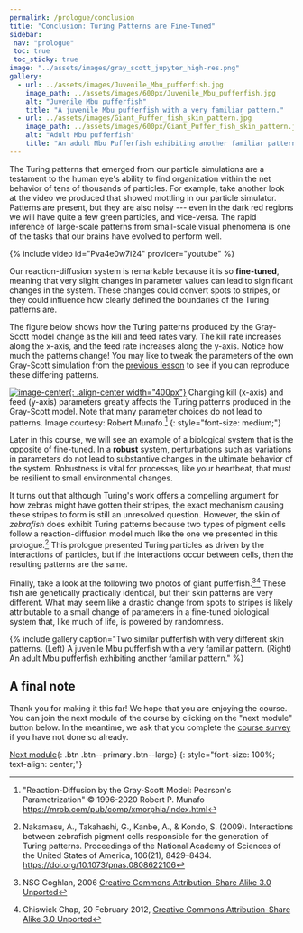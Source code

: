 ```yaml
---
permalink: /prologue/conclusion
title: "Conclusion: Turing Patterns are Fine-Tuned"
sidebar:
 nav: "prologue"
 toc: true
 toc_sticky: true
image: "../assets/images/gray_scott_jupyter_high-res.png"
gallery:
  - url: ../assets/images/Juvenile_Mbu_pufferfish.jpg
    image_path: ../assets/images/600px/Juvenile_Mbu_pufferfish.jpg
    alt: "Juvenile Mbu pufferfish"
    title: "A juvenile Mbu pufferfish with a very familiar pattern."
  - url: ../assets/images/Giant_Puffer_fish_skin_pattern.jpg
    image_path: ../assets/images/600px/Giant_Puffer_fish_skin_pattern.jpg
    alt: "Adult Mbu pufferfish"
    title: "An adult Mbu Pufferfish exhibiting another familiar pattern."
---
```


The Turing patterns that emerged from our particle simulations are a testament to the human eye's ability to find organization within the net behavior of tens of thousands of particles. For example, take another look at the video we produced that showed mottling in our particle simulator. Patterns are present, but they are also noisy --- even in the dark red regions we will have quite a few green particles, and vice-versa. The rapid inference of large-scale patterns from small-scale visual phenomena is one of the tasks that our brains have evolved to perform well.

{% include video id="Pva4e0w7i24" provider="youtube" %}

Our reaction-diffusion system is remarkable because it is so **fine-tuned**, meaning that very slight changes in parameter values can lead to significant changes in the system. These changes could convert spots to stripes, or they could influence how clearly defined the boundaries of the Turing patterns are.

The figure below shows how the Turing patterns produced by the Gray-Scott model change as the kill and feed rates vary. The kill rate increases along the x-axis, and the feed rate increases along the y-axis. Notice how much the patterns change! You may like to tweak the parameters of the own Gray-Scott simulation from the [previous lesson](gray-scott) to see if you can reproduce these differing patterns.

[![image-center](../assets/images/600px/xmorphia-parameter-map.jpg){: .align-center width="400px"}](../assets/images/xmorphia-parameter-map.jpg)
Changing kill (x-axis) and feed (y-axis) parameters greatly affects the Turing patterns produced in the Gray-Scott model. Note that many parameter choices do not lead to patterns. Image courtesy: Robert Munafo.[^robert]
{: style="font-size: medium;"}

Later in this course, we will see an example of a biological system that is the opposite of fine-tuned. In a **robust** system, perturbations such as variations in parameters do not lead to substantive changes in the ultimate behavior of the system.  Robustness is vital for processes, like your heartbeat, that must be resilient to small environmental changes.

It turns out that although Turing's work offers a compelling argument for how zebras might have gotten their stripes, the exact mechanism causing these stripes to form is still an unresolved question. However, the skin of *zebrafish* does exhibit Turing patterns because two types of pigment cells follow a reaction-diffusion model much like the one we presented in this prologue.[^zebrafish] This prologue presented Turing particles as driven by the interactions of particles, but if the interactions occur between cells, then the resulting patterns are the same.

Finally, take a look at the following two photos of giant pufferfish.[^youngfish][^pufferfish] These fish are genetically practically identical, but their skin patterns are very different. What may seem like a drastic change from spots to stripes is likely attributable to a small change of parameters in a fine-tuned biological system that, like much of life, is powered by randomness.

{% include gallery caption="Two similar pufferfish with very different skin patterns. (Left) A juvenile Mbu pufferfish with a very familiar pattern. (Right) An adult Mbu pufferfish exhibiting another familiar pattern." %}

## A final note

Thank you for making it this far! We hope that you are enjoying the course. You can join the next module of the course by clicking on the "next module" button below. In the meantime, we ask that you complete the <a href="https://forms.gle/egmmBxGtBciDPYNS8" target="_blank">course survey</a> if you have not done so already.

[Next module](../motifs/home){: .btn .btn--primary .btn--large}
{: style="font-size: 100%; text-align: center;"}

[^robert]: "Reaction-Diffusion by the Gray-Scott Model: Pearson's Parametrization" © 1996-2020 Robert P. Munafo https://mrob.com/pub/comp/xmorphia/index.html

[^zebrafish]: Nakamasu, A., Takahashi, G., Kanbe, A., & Kondo, S. (2009). Interactions between zebrafish pigment cells responsible for the generation of Turing patterns. Proceedings of the National Academy of Sciences of the United States of America, 106(21), 8429–8434. https://doi.org/10.1073/pnas.0808622106

[^youngfish]: NSG Coghlan, 2006 [Creative Commons Attribution-Share Alike 3.0 Unported](https://creativecommons.org/licenses/by-sa/3.0/deed.en)

[^pufferfish]: Chiswick Chap, 20 February 2012, [Creative Commons Attribution-Share Alike 3.0 Unported](https://creativecommons.org/licenses/by-sa/3.0/deed.en)
